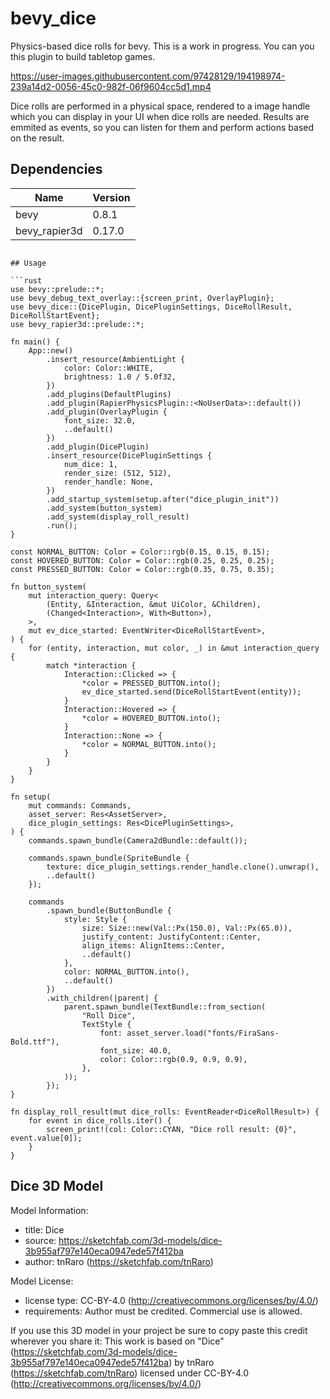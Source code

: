 # bevy_dice

Physics-based dice rolls for bevy. This is a work in progress. You can you this plugin to build tabletop games.

https://user-images.githubusercontent.com/97428129/194198974-239a14d2-0056-45c0-982f-06f9604cc5d1.mp4

Dice rolls are performed in a physical space, rendered to a image handle which you can display in your UI when dice rolls are needed. Results are emmited as events, so you can listen for them and perform actions based on the result.

## Dependencies

| Name          | Version |
| ------------- | ------- |
| bevy          | 0.8.1   |
| bevy_rapier3d | 0.17.0  |

````

## Usage

```rust
use bevy::prelude::*;
use bevy_debug_text_overlay::{screen_print, OverlayPlugin};
use bevy_dice::{DicePlugin, DicePluginSettings, DiceRollResult, DiceRollStartEvent};
use bevy_rapier3d::prelude::*;

fn main() {
    App::new()
        .insert_resource(AmbientLight {
            color: Color::WHITE,
            brightness: 1.0 / 5.0f32,
        })
        .add_plugins(DefaultPlugins)
        .add_plugin(RapierPhysicsPlugin::<NoUserData>::default())
        .add_plugin(OverlayPlugin {
            font_size: 32.0,
            ..default()
        })
        .add_plugin(DicePlugin)
        .insert_resource(DicePluginSettings {
            num_dice: 1,
            render_size: (512, 512),
            render_handle: None,
        })
        .add_startup_system(setup.after("dice_plugin_init"))
        .add_system(button_system)
        .add_system(display_roll_result)
        .run();
}

const NORMAL_BUTTON: Color = Color::rgb(0.15, 0.15, 0.15);
const HOVERED_BUTTON: Color = Color::rgb(0.25, 0.25, 0.25);
const PRESSED_BUTTON: Color = Color::rgb(0.35, 0.75, 0.35);

fn button_system(
    mut interaction_query: Query<
        (Entity, &Interaction, &mut UiColor, &Children),
        (Changed<Interaction>, With<Button>),
    >,
    mut ev_dice_started: EventWriter<DiceRollStartEvent>,
) {
    for (entity, interaction, mut color, _) in &mut interaction_query {
        match *interaction {
            Interaction::Clicked => {
                *color = PRESSED_BUTTON.into();
                ev_dice_started.send(DiceRollStartEvent(entity));
            }
            Interaction::Hovered => {
                *color = HOVERED_BUTTON.into();
            }
            Interaction::None => {
                *color = NORMAL_BUTTON.into();
            }
        }
    }
}

fn setup(
    mut commands: Commands,
    asset_server: Res<AssetServer>,
    dice_plugin_settings: Res<DicePluginSettings>,
) {
    commands.spawn_bundle(Camera2dBundle::default());

    commands.spawn_bundle(SpriteBundle {
        texture: dice_plugin_settings.render_handle.clone().unwrap(),
        ..default()
    });

    commands
        .spawn_bundle(ButtonBundle {
            style: Style {
                size: Size::new(Val::Px(150.0), Val::Px(65.0)),
                justify_content: JustifyContent::Center,
                align_items: AlignItems::Center,
                ..default()
            },
            color: NORMAL_BUTTON.into(),
            ..default()
        })
        .with_children(|parent| {
            parent.spawn_bundle(TextBundle::from_section(
                "Roll Dice",
                TextStyle {
                    font: asset_server.load("fonts/FiraSans-Bold.ttf"),
                    font_size: 40.0,
                    color: Color::rgb(0.9, 0.9, 0.9),
                },
            ));
        });
}

fn display_roll_result(mut dice_rolls: EventReader<DiceRollResult>) {
    for event in dice_rolls.iter() {
        screen_print!(col: Color::CYAN, "Dice roll result: {0}", event.value[0]);
    }
}

````

## Dice 3D Model

Model Information:

- title: Dice
- source: https://sketchfab.com/3d-models/dice-3b955af797e140eca0947ede57f412ba
- author: tnRaro (https://sketchfab.com/tnRaro)

Model License:

- license type: CC-BY-4.0 (http://creativecommons.org/licenses/by/4.0/)
- requirements: Author must be credited. Commercial use is allowed.

If you use this 3D model in your project be sure to copy paste this credit wherever you share it:
This work is based on "Dice" (https://sketchfab.com/3d-models/dice-3b955af797e140eca0947ede57f412ba) by tnRaro (https://sketchfab.com/tnRaro) licensed under CC-BY-4.0 (http://creativecommons.org/licenses/by/4.0/)
